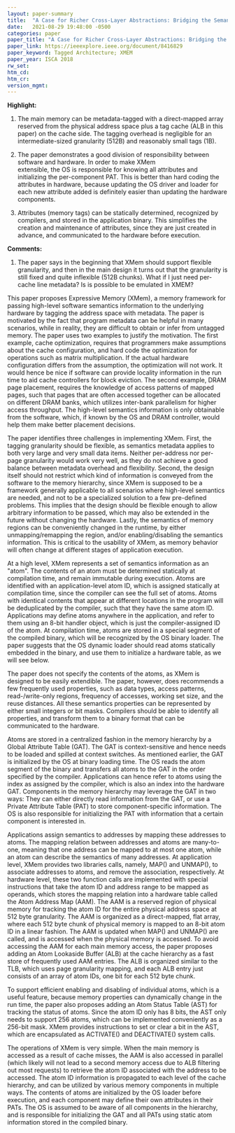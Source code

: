 ```yaml
---
layout: paper-summary
title:  "A Case for Richer Cross-Layer Abstractions: Bridging the Semantics Gap with Expressive Memory"
date:   2021-08-29 19:48:00 -0500
categories: paper
paper_title: "A Case for Richer Cross-Layer Abstractions: Bridging the Semantics Gap with Expressive Memory"
paper_link: https://ieeexplore.ieee.org/document/8416829
paper_keyword: Tagged Architecture; XMEM
paper_year: ISCA 2018
rw_set:
htm_cd:
htm_cr:
version_mgmt:
---
```


**Highlight:**

1. The main memory can be metadata-tagged with a direct-mapped array reserved from the physical address space plus
   a tag cache (ALB in this paper) on the cache side.
   The tagging overhead is negligible for an intermediate-sized granularity (512B) and reasonably small tags (1B).

2. The paper demonstrates a good division of responsibility between software and hardware. In order to make XMem     
   extensible, the OS is responsible for knowing all attributes and initializing the per-component PAT.
   This is better than hard coding the attributes in hardware, because updating the OS driver and loader for 
   each new attribute added is definitely easier than updating the hardware components.

3. Attributes (memory tags) can be statically determined, recognized by compilers, and stored in the application binary.
   This simplifies the creation and maintenance of attributes, since they are just created in advance, and 
   communicated to the hardware before execution.

**Comments:**

1. The paper says in the beginning that XMem should support flexible granularity, and then in the main design it 
   turns out that the granularity is still fixed and quite inflexible (512B chunks). What if I just need per-cache 
   line metadata? Is is possible to be emulated in XMEM?

This paper proposes Expressive Memory (XMem), a memory framework for passing high-level software semantics information
to the underlying hardware by tagging the address space with metadata.
The paper is motivated by the fact that program metadata can be helpful in many scenarios, while in reality,
they are difficult to obtain or infer from untagged memory. 
The paper uses two examples to justify the motivation. The first example, cache optimization, requires that programmers
make assumptions about the cache configuration, and hard code the optimization for operations such as matrix 
multiplication. If the actual hardware configuration differs from the assumption, the optimization will not work.
It would hence be nice if software can provide locality information in the run time to aid cache controllers for 
block eviction.
The second example, DRAM page placement, requires the knowledge of access patterns of mapped pages, such that pages
that are often accessed together can be allocated on different DRAM banks, which utilizes inter-bank parallelism
for higher access throughput. The high-level semantics information is only obtainable from the software, which, 
if known by the OS and DRAM controller, would help them make better placement decisions.

The paper identifies three challenges in implementing XMem. First, the tagging granularity should be flexible, as 
semantics metadata applies to both very large and very small data items. Neither per-address nor per-page granularity
would work very well, as they do not achieve a good balance between metadata overhead and flexibility.
Second, the design itself should not restrict which kind of information is conveyed from the software to the memory 
hierarchy, since XMem is supposed to be a framework generally applicable to all scenarios where high-level semantics
are needed, and not to be a specialized solution to a few pre-defined problems. 
This implies that the design should be flexible enough to allow arbitrary information to be passed, which may also
be extended in the future without changing the hardware.
Lastly, the semantics of memory regions can be conveniently changed in the runtime, by either unmapping/remapping the 
region, and/or enabling/disabling the semantics information. This is critical to the usability of XMem, as memory
behavior will often change at different stages of application execution.

At a high level, XMem represents a set of semantics information as an "atom". 
The contents of an atom must be determined statically at compilation time, and remain immutable during execution.
Atoms are identified with an application-level atom ID, which is assigned statically at compilation time, since the 
compiler can see the full set of atoms. 
Atoms with identical contents that appear at different locations in the program will be deduplicated by the compiler,
such that they have the same atom ID.
Applications may define atoms anywhere in the application, and refer to them using an 8-bit handler object, which 
is just the compiler-assigned ID of the atom.
At compilation time, atoms are stored in a special segment of the compiled binary, which will be recognized by the OS
binary loader.
The paper suggests that the OS dynamic loader should read atoms statically embedded in the binary, and use them to
initialize a hardware table, as we will see below.

The paper does not specify the contents of the atoms, as XMem is designed to be easily extendible.
The paper, however, does recommends a few frequently used properties, such as data types, access patterns, 
read-/write-only regions, frequency of accesses, working set size, and the reuse distances.
All these semantics properties can be represented by either small integers or bit masks.
Compilers should be able to identify all properties, and transform them to a binary format that can be 
communicated to the hardware.

Atoms are stored in a centralized fashion in the memory hierarchy by a Global Attribute Table (GAT). 
The GAT is context-sensitive and hence needs to be loaded and spilled at context switches. 
As mentioned earlier, the GAT is initialized by the OS at binary loading time. The OS reads the atom segment of the 
binary and transfers all atoms to the GAT in the order specified by the compiler. Applications can hence refer to
atoms using the index as assigned by the compiler, which is also an index into the hardware GAT.
Components in the memory hierarchy may leverage the GAT in two ways: They can either directly read information from the
GAT, or use a Private Attribute Table (PAT) to store component-specific information.
The OS is also responsible for initializing the PAT with information that a certain component is interested in.

Applications assign semantics to addresses by mapping these addresses to atoms. The mapping relation between addresses
and atoms are many-to-one, meaning that one address can be mapped to at most one atom, while an atom can describe the 
semantics of many addresses.
At application level, XMem provides two libraries calls, namely, MAP() and UNMAP(), to associate addresses to atoms,
and remove the association, respectively. 
At hardware level, these two function calls are implemented with special instructions that take the atom ID and 
address range to be mapped as operands, which stores the mapping relation into a hardware table called the 
Atom Address Map (AAM). 
The AAM is a reserved region of physical memory for tracking the atom ID for the entire physical address space at
512 byte granularity.
The AAM is organized as a direct-mapped, flat array, where each 512 byte chunk of physical memory is mapped to an
8-bit atom ID in a linear fashion.
The AAM is updated when MAP() and UNMAP() are called, and is accessed when the physical memory is accessed.
To avoid accessing the AAM for each main memory access, the paper proposes adding an Atom Lookaside Buffer (ALB)
at the cache hierarchy as a fast store of frequently used AAM entries. The ALB is organized similar to the TLB,
which uses page granularity mapping, and each ALB entry just consists of an array of atom IDs, one bit for each
512 byte chunk.

To support efficient enabling and disabling of individual atoms, which is a useful feature, because memory properties
can dynamically change in the run time, the paper also proposes adding an Atom Status Table (AST) for tracking the 
status of atoms. 
Since the atom ID only has 8 bits, the AST only needs to support 256 atoms, which can be implemented conveniently
as a 256-bit mask. XMem provides instructions to set or clear a bit in the AST, which are encapsulated as 
ACTIVATE() and DEACTIVATE() system calls. 

The operations of XMem is very simple. When the main memory is accessed as a result of cache misses, the AAM is also
accessed in parallel (which likely will not lead to a second memory access due to ALB filtering out most requests) 
to retrieve the atom ID associated with the address to be accessed. 
The atom ID information is propagated to each level of the cache hierarchy, and can be utilized by various memory
components in multiple ways. 
The contents of atoms are initialized by the OS loader before execution, and each component may define their own 
attributes in their PATs.
The OS is assumed to be aware of all components in the hierarchy, and is responsible for initializing the GAT and all 
PATs using static atom information stored in the compiled binary.
